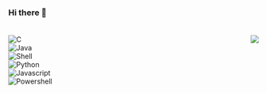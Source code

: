 ### Hi there  👋</br></br>

<img align="right" src="https://github-readme-stats.anuraghazra1.vercel.app/api/top-langs/?username=JohnRyk&layout=compact&hide_border=true&theme=vue-dark" />

![C](https://img.shields.io/badge/-C-192133?style=flat-square&logo=C&logoColor=white)</br>
![Java](https://img.shields.io/badge/-Java-192133?style=flat-square&logo=java&logoColor=white)</br>
![Shell](https://img.shields.io/badge/-Shell-192133?style=flat-square&logo=Shell&logoColor=white)</br>
![Python](https://img.shields.io/badge/-Python-192133?style=flat-square&logo=python&logoColor=white)</br>
![Javascript](https://img.shields.io/badge/-Javascript-192133?style=flat-square&logo=javascript&logoColor=white)</br>
![Powershell](https://img.shields.io/badge/-Powershell-192133?style=flat-square&logo=Powershell&logoColor=white)</br></br></br>


